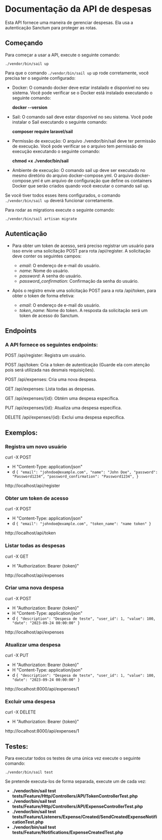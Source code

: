 # Documentação da API de despesas

Esta API fornece uma maneira de gerenciar despesas. Ela usa a autenticação Sanctum para proteger as rotas.

## Começando

Para começar a usar a API, execute o seguinte comando:

`./vendor/bin/sail up` 

Para que o comando `./vendor/bin/sail up` up rode corretamente, você precisa ter o seguinte configurado:

- Docker: O comando docker deve estar instalado e disponível no seu sistema. Você pode verificar se o Docker está instalado executando o seguinte comando: 
  
  **docker --version**

- Sail: O comando sail deve estar disponível no seu sistema. Você pode instalar o Sail executando o seguinte comando: 

  **composer require laravel/sail**

- Permissão de execução: O arquivo ./vendor/bin/sail deve ter permissão de execução. Você pode verificar se o arquivo tem permissão de execução executando o seguinte comando:

  **chmod +x ./vendor/bin/sail**

- Ambiente de execução: O comando sail up deve ser executado no mesmo diretório do arquivo docker-compose.yml. O arquivo docker-compose.yml é um arquivo de configuração que define os containers Docker que serão criados quando você executar o comando sail up.

Se você tiver todos esses itens configurados, o comando `./vendor/bin/sail up` deverá funcionar corretamente.

Para rodar as migrations execute o seguinte comando:

`./vendor/bin/sail artisan migrate` 

## Autenticação

- Para obter um token de acesso, será preciso registrar um usuário para isso envie uma solicitação POST para rota /api/register. A solicitação deve conter os seguintes campos:
    - *email*: O endereço de e-mail do usuário.
    - *name*: Nome do usuário.
    - *password*: A senha do usuário.
    - *password_confirmation*: Confirmação da senha do usuário.

- Após o registro envie uma solicitação POST para a rota /api/token, para obter o token de forma efetiva:
    - *email*: O endereço de e-mail do usuário.
    - *token_name*: Nome do token. A resposta da solicitação será um token de acesso do Sanctum.

## Endpoints

### A API fornece os seguintes endpoints:

POST /api/register: Registra um usuário. 

POST /api/token: Cria a token de autenticação (Guarde ela com atenção pois será utilizada nas desmais requisições). 

POST /api/expenses: Cria uma nova despesa.

GET /api/expenses: Lista todas as despesas. 

GET /api/expenses/{id}: Obtém uma despesa específica. 

PUT /api/expenses/{id}: Atualiza uma despesa específica. 

DELETE /api/expenses/{id}: Exclui uma despesa específica.

## Exemplos:

### Registra um novo usuário

curl -X POST

- H "Content-Type: application/json"
- d `{ "email": "johndoe@example.com", "name": "John Doe", "password": "Password1234", "password_confirmation": "Password1234", }`

http://localhost/api/register

### Obter um token de acesso

curl -X POST

- H "Content-Type: application/json"
- d `{ "email": "johndoe@example.com", "token_name": "name token" }`

http://localhost/api/token

### Listar todas as despesas

curl -X GET

- H "Authorization: Bearer {token}"

http://localhost/api/expenses

### Criar uma nova despesa

curl -X POST

- H "Authorization: Bearer {token}"
- H "Content-Type: application/json"
- d `{ "description": "Despesa de teste", "user_id": 1, "value": 100, "date": "2023-09-24 00:00:00" }`

http://localhost/api/expenses

### Atualizar uma despesa

curl -X PUT

- H "Authorization: Bearer {token}"
- H "Content-Type: application/json"
- d `{ "description": "Despesa de teste", "user_id": 1, "value": 100, "date": "2023-09-24 00:00:00" }`

http://localhost:8000/api/expenses/1

### Excluir uma despesa

curl -X DELETE

- H "Authorization: Bearer {token}"

http://localhost:8000/api/expenses/1

## Testes:

Para executar todos os testes de uma única vez execute o seguinte comando:

`./vendor/bin/sail test`

Se pretende executa-los de forma separada, execute um de cada vez:

- **./vendor/bin/sail test tests/Feature/Http/Controllers/API/TokenControllerTest.php**
- **./vendor/bin/sail test tests/Feature/Http/Controllers/API/ExpenseControllerTest.php**
- **./vendor/bin/sail test tests/Feature/Listeners/Expense/Created/SendCreatedExpenseNotificationTest.php**
- **./vendor/bin/sail test tests/Feature/Notifications/ExpenseCreatedTest.php**
